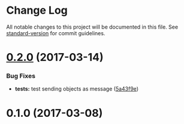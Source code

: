 # Change Log

All notable changes to this project will be documented in this file. See [standard-version](https://github.com/conventional-changelog/standard-version) for commit guidelines.

<a name="0.2.0"></a>
# [0.2.0](https://github.com/Workpop/job-queue-google-pubsub/compare/v0.1.0...v0.2.0) (2017-03-14)


### Bug Fixes

* **tests:** test sending objects as message ([5a43f9e](https://github.com/Workpop/job-queue-google-pubsub/commit/5a43f9e))



<a name="0.1.0"></a>
# 0.1.0 (2017-03-08)
